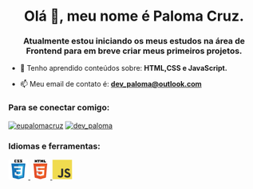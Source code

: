 <h1 align="center">Olá 👋, meu nome é Paloma Cruz.</h1>
<h3 align="center"> Atualmente estou iniciando os meus estudos na área de Frontend para em breve criar meus primeiros projetos.</h3>

- 🌱 Tenho aprendido conteúdos sobre: **HTML,CSS e JavaScript.**

- 📫 Meu email de contato é: **dev_paloma@outlook.com**

<h3 align="left">Para se conectar comigo:</h3>
<p align="left">
<a href="https://linkedin.com/in/eupalomacruz" target="blank"><img align="center" src="https://raw.githubusercontent.com/rahuldkjain/github-profile-readme-generator/master/src/images/icons/Social/linked-in-alt.svg" alt="eupalomacruz" height="30" width="40" /></a>
<a href="https://instagram.com/dev_paloma" target="blank"><img align="center" src="https://raw.githubusercontent.com/rahuldkjain/github-profile-readme-generator/master/src/images/icons/Social/instagram.svg" alt="dev_paloma" height="30" width="40" /></a>
</p>

<h3 align="left">Idiomas e ferramentas:</h3>
<p align="left"> <a href="https://www.w3schools.com/css/" target="_blank" rel="noreferrer"> <img src="https://raw.githubusercontent.com/devicons/devicon/master/icons/css3/css3-original-wordmark.svg" alt="css3" width="40" height="40"/> </a> <a href="https://www.w3.org/html/" target="_blank" rel="noreferrer"> <img src="https://raw.githubusercontent.com/devicons/devicon/master/icons/html5/html5-original-wordmark.svg" alt="html5" width="40" height="40"/> </a> <a href="https://developer.mozilla.org/en-US/docs/Web/JavaScript" target="_blank" rel="noreferrer"> <img src="https://raw.githubusercontent.com/devicons/devicon/master/icons/javascript/javascript-original.svg" alt="javascript" width="40" height="40"/> </a> </p>
